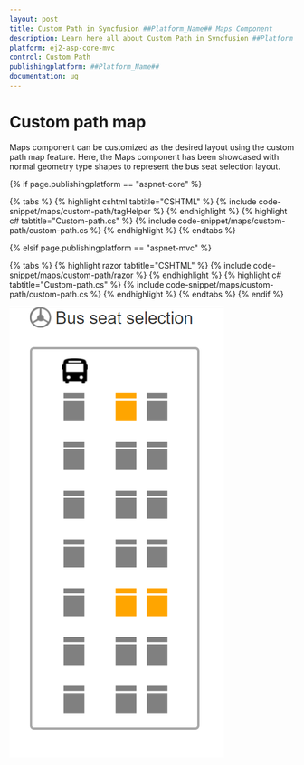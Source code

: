 ```yaml
---
layout: post
title: Custom Path in Syncfusion ##Platform_Name## Maps Component
description: Learn here all about Custom Path in Syncfusion ##Platform_Name## Maps component of Syncfusion Essential JS 2 and more.
platform: ej2-asp-core-mvc
control: Custom Path
publishingplatform: ##Platform_Name##
documentation: ug
---
```


# Custom path map

Maps component can be customized as the desired layout using the custom path map feature. Here, the Maps component has been showcased with normal geometry type shapes to represent the bus seat selection layout.

{% if page.publishingplatform == "aspnet-core" %}

{% tabs %}
{% highlight cshtml tabtitle="CSHTML" %}
{% include code-snippet/maps/custom-path/tagHelper %}
{% endhighlight %}
{% highlight c# tabtitle="Custom-path.cs" %}
{% include code-snippet/maps/custom-path/custom-path.cs %}
{% endhighlight %}
{% endtabs %}

{% elsif page.publishingplatform == "aspnet-mvc" %}

{% tabs %}
{% highlight razor tabtitle="CSHTML" %}
{% include code-snippet/maps/custom-path/razor %}
{% endhighlight %}
{% highlight c# tabtitle="Custom-path.cs" %}
{% include code-snippet/maps/custom-path/custom-path.cs %}
{% endhighlight %}
{% endtabs %}
{% endif %}



![Custom path map](../images/How-to/custom-path.PNG)